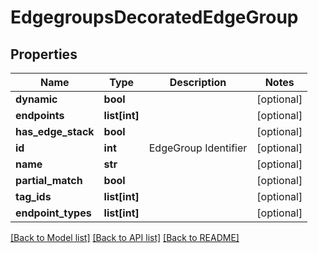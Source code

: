 # EdgegroupsDecoratedEdgeGroup

## Properties
Name | Type | Description | Notes
------------ | ------------- | ------------- | -------------
**dynamic** | **bool** |  | [optional] 
**endpoints** | **list[int]** |  | [optional] 
**has_edge_stack** | **bool** |  | [optional] 
**id** | **int** | EdgeGroup Identifier | [optional] 
**name** | **str** |  | [optional] 
**partial_match** | **bool** |  | [optional] 
**tag_ids** | **list[int]** |  | [optional] 
**endpoint_types** | **list[int]** |  | [optional] 

[[Back to Model list]](../README.md#documentation-for-models) [[Back to API list]](../README.md#documentation-for-api-endpoints) [[Back to README]](../README.md)


